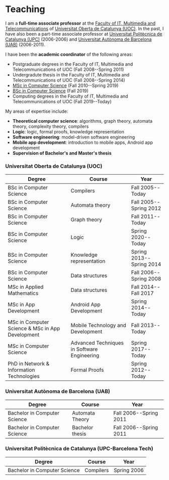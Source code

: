 # Teaching

I am a **full-time associate professor** at the [Faculty of IT, Multimedia and Telecommunications](https://www.uoc.edu/portal/en/estudis_arees/informatica_multimedia_telecomunicacio/index.html) of  [Universitat Oberta de Catalunya (UOC)](https://www.uoc.edu).
In the past, I have also been a part-time associate professor at  [Universitat Politècnica de Catalunya (UPC)](https://www.upc.edu) (2006-2006) and [Universitat Autònoma de Barcelona (UAB)](https://www.uab.es) (2006-2011).

I have been the **academic coordinator** of the following areas:
- Postgraduate degrees in the Faculty of IT, Multimedia and Telecommunications of UOC (Fall 2008--Spring 2011)
- Undergradute thesis in the Faculty of IT, Multimedia and Telecommunications of UOC (Fall 2008--Spring 2014)
- [MSc in Computer Science](https://estudios.uoc.edu/es/masters-universitarios/ingenieria-informatica/presentacion) (Fall 2010--Spring 2019)
- [BSc in Computer Science](https://estudios.uoc.edu/es/grados/ingenieria-informatica/presentacion) (Fall 2019)
- Computing degrees in the Faculty of IT, Multimedia and Telecommunications of UOC (Fall 2019--Today)

My areas of expertise include:
- **Theoretical computer science**: algorithms, graph theory, automata theory, complexity theory, compilers
- **Logic**: logic, formal proofs, knowledge representation 
- **Software engineering**: model-driven software engineering 
- **Mobile app development**: introduction to mobile apps, Android app development
- **Supervision of Bachelor's and Master's thesis**

### Universitat Oberta de Catalunya (UOC)

| Degree | Course | Year |
| --- | --- | --- |
| BSc in Computer Science   | Compilers           | Fall 2005--Today |
| BSc in Computer Science   | Automata theory     | Fall 2005--Spring 2012 |
| BSc in Computer Science   | Graph theory        | Fall 2011--Today  |
| BSc in Computer Science   | Logic               | Spring 2020--Today |
| BSc in Computer Science   | Knowledge representation | Spring 2013--Spring 2014 |
| BSc in Computer Science   | Data structures     | Fall 2006--Spring 2008 |
| MSc in Applied Mathematics| Data structures     | Fall 2014--Fall 2017 |
| MSc in App Development| Android App Development | Spring 2014--Today |
| MSc in Computer Science & MSc in App Development| Mobile Technology and Development | Fall 2013--Today|
| MSc in Computer Science   | Advanced Techniques in Software Engineering | Spring 2017--Today |
| PhD in Network & Information Technologies | Formal Proofs | Spring 2012--Today |

### Universitat Autònoma de Barcelona (UAB)

| Degree | Course | Year |
| --- | --- | --- |
| Bachelor in Computer Science | Automata Theory | Fall 2006--Spring 2011 |
| Bachelor in Computer Science | Bachelor thesis | Fall 2006--Spring 2011 |

### Universitat Politècnica de Catalunya (UPC-Barcelona Tech)

| Degree | Course | Year |
| --- | --- | --- |
| Bachelor in Computer Science | Compilers | Spring 2006 |


